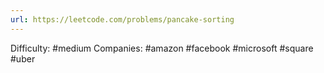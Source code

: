 ```yaml
---
url: https://leetcode.com/problems/pancake-sorting
---
```


Difficulty: #medium
Companies: #amazon #facebook #microsoft #square #uber